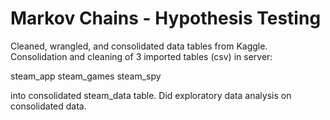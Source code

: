 # Markov Chains - Hypothesis Testing

Cleaned, wrangled, and consolidated data tables from Kaggle. Consolidation and cleaning of 3 imported tables (csv) in server:

steam_app
steam_games
steam_spy

into consolidated steam_data table. Did exploratory data analysis on consolidated data.
